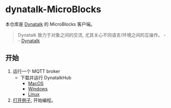# dynatalk-MicroBlocks

本仓库是 [Dynatalk](https://github.com/wwj718/Dynatalk) 的 MicroBlocks 客户端。

> Dynatalk 致力于对象之间的交流, 尤其关心不同语言/环境之间的互操作。 -- [Dynatalk](https://github.com/wwj718/Dynatalk)


## 开始

1. 运行一个 MQTT broker
    -   下载并运行 DynatalkHub
        -   [MacOS](https://scratch3-files.just4fun.site/DynatalkHub-0.1.0.zip)
        -   [Windows](https://scratch3-files.just4fun.site/DynatalkHub-0.1.0-win.zip)
        -   [Linux](https://github.com/wwj718/Dynatalk/tree/main/mqtt)
2. [打开例子](https://microblocksfun.cn/run/microblocks.html?#project=https://wwj718.github.io/post/img/dynatalk-demo-20240330.ubp), 开始编程。


<!--
在 [MicroBlocks](https://microblocksfun.cn/run) 中打开 `dynatalk-demo.ubp`
-->